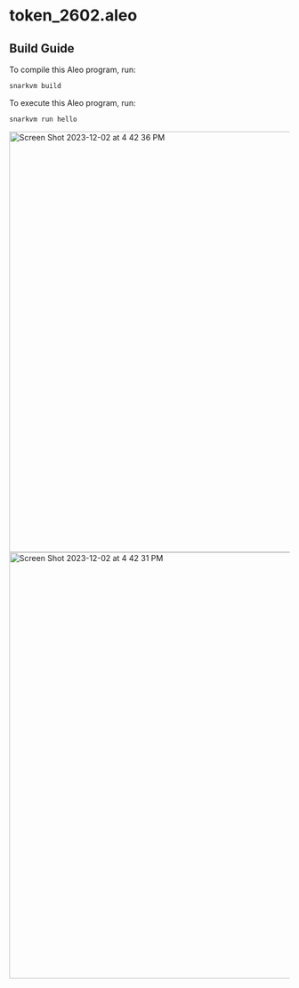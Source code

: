 # token_2602.aleo

## Build Guide

To compile this Aleo program, run:
```bash
snarkvm build
```

To execute this Aleo program, run:
```bash
snarkvm run hello
```

<img width="757" alt="Screen Shot 2023-12-02 at 4 42 36 PM" src="https://github.com/yayashuxue/aleo-deploy-workshop/assets/42279051/f355779a-6aba-4939-a553-c4f5eb843449">
<img width="767" alt="Screen Shot 2023-12-02 at 4 42 31 PM" src="https://github.com/yayashuxue/aleo-deploy-workshop/assets/42279051/762557f3-f085-44c8-a21b-1010747fa0b1">
